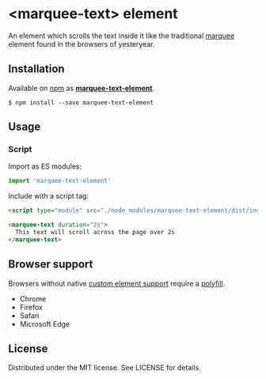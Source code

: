# &lt;marquee-text&gt; element

An element which scrolls the text inside it like the traditional [marquee](https://developer.mozilla.org/en-US/docs/Web/HTML/Element/marquee) element found in the browsers of yesteryear.

## Installation
Available on [npm](https://www.npmjs.com/) as [**marquee-text-element**](https://www.npmjs.com/package/marquee-text-element).
```
$ npm install --save marquee-text-element
```

## Usage

### Script

Import as ES modules:

```js
import 'marquee-text-element'
```

Include with a script tag:

```html
<script type="module" src="./node_modules/marquee-text-element/dist/index.js">
```

```html
<marquee-text duration="2s">
  This text will scroll across the page over 2s
</marquee-text>
```

## Browser support

Browsers without native [custom element support][support] require a [polyfill][].
- Chrome
- Firefox
- Safari
- Microsoft Edge

[support]: https://caniuse.com/custom-elementsv1
[polyfill]: https://github.com/webcomponents/custom-elements

## License

Distributed under the MIT license. See LICENSE for details.
